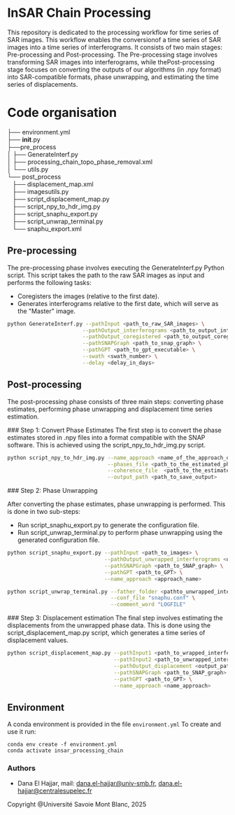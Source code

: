 # InSAR Chain Processing

This repository is dedicated to the processing workflow for time series of SAR images.  This workflow enables the conversionof a time series of SAR images into a time series of interferograms. It consists of two main stages:  Pre-processing and Post-processing.  The Pre-processing stage involves transforming SAR images into interferograms,  while thePost-processing stage focuses on converting the outputs of our algorithms (in .npy format) into SAR-compatible formats, phase unwrapping, and estimating the time series of displacements.

# Code organisation

├── environment.yml <br>
├── __init__.py <br>
├──pre_process <br>
│   ├── GenerateInterf.py <br>
│   ├── processing_chain_topo_phase_removal.xml <br>
│   └── utils.py <br>
└── post_process <br>
    ├── displacement_map.xml <br>
    ├── imagesutils.py <br>
    ├── script_displacement_map.py <br>
    ├── script_npy_to_hdr_img.py <br>
    ├── script_snaphu_export.py <br>
    ├── script_unwrap_terminal.py <br>
    └── snaphu_export.xml <br>


## Pre-processing 
The pre-processing phase involves executing the GenerateInterf.py Python script. This script takes the path to the raw SAR images as input and performs the following tasks:

- Coregisters the images (relative to the first date).
- Generates interferograms relative to the first date, which will serve as the "Master" image.

```bash
python GenerateInterf.py --pathInput <path_to_raw_SAR_images> \
                        --pathOutput_interferograms <path_to_output_interferograms> \
                        --pathOutput_coregistered <path_to_output_coregistered_images> \
                        --pathSNAPGraph <path_to_snap_graph> \
                        --pathGPT <path_to_gpt_executable> \
                        --swath <swath_number> \
                        --delay <delay_in_days>
```
## Post-processing 

The post-processing phase consists of three main steps: converting phase estimates, performing phase unwrapping and displacement time series estimation.

### Step 1: Convert Phase Estimates
The first step is to convert the phase estimates stored in .npy files into a format compatible with the SNAP software. This is achieved using the script_npy_to_hdr_img.py script.

```bash
python script_npy_to_hdr_img.py --name_approach <name_of_the_approach_date> \
                                --phases_file <path_to_the_estimated_phases> \
                                --coherence_file  <path_to_the_estimated_coherences>\
                                --output_path <path_to_save_output>
```

### Step 2: Phase Unwrapping

After converting the phase estimates, phase unwrapping is performed. This is done in two sub-steps:

- Run script_snaphu_export.py to generate the configuration file.
- Run script_unwrap_terminal.py to perform phase unwrapping using the generated configuration file.

```bash
python script_snaphu_export.py --pathInput <path_to_images> \
                               --pathOutput_unwrapped_interferograms <output_path_to_unwrapped_interferograms> \
                               --pathSNAPGraph <path_to_SNAP_graph> \
                               --pathGPT <path_to_GPT> \
                               --name_approach <approach_name>

python script_unwrap_terminal.py --father_folder <pathto_unwrapped_interferograms> \
                                 --conf_file "snaphu.conf" \
                                 --comment_word "LOGFILE"
```

### Step 3: Displacement estimation
The final step involves estimating the displacements from the unwrapped phase data. This is done using the script_displacement_map.py script, which generates a time series of displacement values.

```bash
python script_displacement_map.py --pathInput1 <path_to_wrapped_interferograms \
                                  --pathInput2 <path_to_unwrapped_interferograms> \
                                  --pathOutput_displacement <output_path_to_dispalcement> \
                                  --pathSNAPGraph <path_to_SNAP_graph> \
                                  --pathGPT <path_to_GPT> \
                                  --name_approach <name_approach>
```

## Environment

A conda environment is provided in the file `environment.yml` To create and use it run:

```console
conda env create -f environment.yml
conda activate insar_processing_chain
```

### Authors

* Dana El Hajjar, mail: dana.el-hajjar@univ-smb.fr, dana.el-hajjar@centralesupelec.fr

Copyright @Université Savoie Mont Blanc, 2025